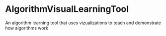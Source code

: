# AlgorithmVisualLearningTool
 An algorithm learning tool that uses vizualizations to teach and demonstrate how algorithms work
